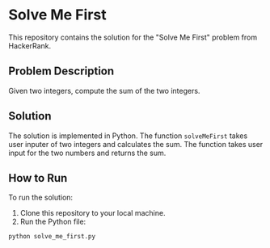 # Solve Me First

This repository contains the solution for the "Solve Me First" problem from HackerRank.

## Problem Description

Given two integers, compute the sum of the two integers.

## Solution

The solution is implemented in Python. The function `solveMeFirst` takes user inputer of two integers and calculates the sum. The function takes user input for the two numbers and returns the sum.

## How to Run

To run the solution:

1. Clone this repository to your local machine.
2. Run the Python file:

```bash
python solve_me_first.py
